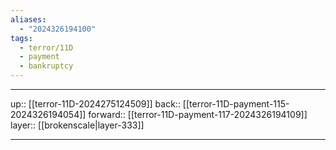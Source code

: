 ```yaml
---
aliases:
  - "2024326194100"
tags:
  - terror/11D
  - payment
  - bankruptcy
---
```




***

up:: [[terror-11D-2024275124509]]
back:: [[terror-11D-payment-115-2024326194054]]
forward:: [[terror-11D-payment-117-2024326194109]]
layer:: [[brokenscale|layer-333]]

***
